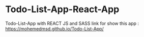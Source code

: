 # Todo-List-App-React-App
Todo-List-App with REACT JS and SASS
link for show this app : https://mohemedmsd.github.io/Todo-List-App/

